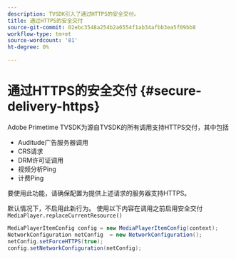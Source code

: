 ```yaml
---
description: TVSDK引入了通过HTTPS的安全交付。
title: 通过HTTPS的安全交付
source-git-commit: 02ebc3548a254b2a6554f1ab34afbb3ea5f09bb8
workflow-type: tm+mt
source-wordcount: '81'
ht-degree: 0%

---
```


# 通过HTTPS的安全交付 {#secure-delivery-https}

Adobe Primetime TVSDK为源自TVSDK的所有调用支持HTTPS交付，其中包括

* Auditude广告服务器调用
* CRS请求
* DRM许可证调用
* 视频分析Ping
* 计费Ping

要使用此功能，请确保配置为提供上述请求的服务器支持HTTPS。

默认情况下，不启用此新行为。 使用以下内容在调用之前启用安全交付 `MediaPlayer.replaceCurrentResource()`

```java
MediaPlayerItemConfig config = new MediaPlayerItemConfig(context);
NetworkConfiguration netConfig  = new NetworkConfiguration();
netConfig.setForceHTTPS(true);
config.setNetworkConfiguration(netConfig);
```
